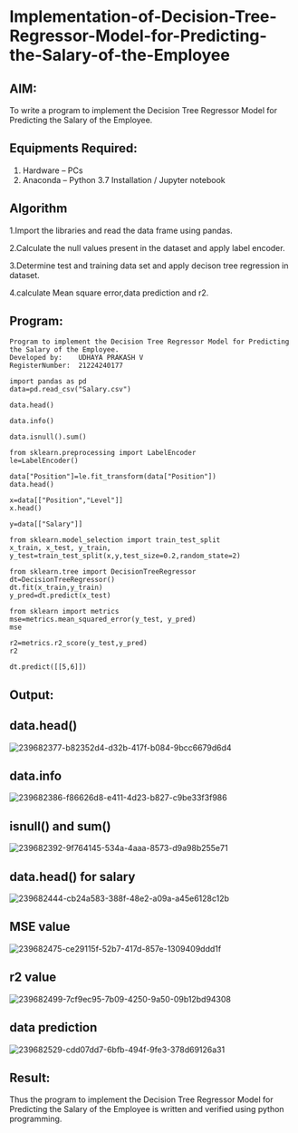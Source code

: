 # Implementation-of-Decision-Tree-Regressor-Model-for-Predicting-the-Salary-of-the-Employee
## AIM:
To write a program to implement the Decision Tree Regressor Model for Predicting the Salary of the Employee.

## Equipments Required:
1. Hardware – PCs
2. Anaconda – Python 3.7 Installation / Jupyter notebook

## Algorithm
1.Import the libraries and read the data frame using pandas.

2.Calculate the null values present in the dataset and apply label encoder.

3.Determine test and training data set and apply decison tree regression in dataset.

4.calculate Mean square error,data prediction and r2.

## Program:
```
Program to implement the Decision Tree Regressor Model for Predicting the Salary of the Employee.
Developed by:    UDHAYA PRAKASH V
RegisterNumber:  21224240177
```
```
import pandas as pd
data=pd.read_csv("Salary.csv")

data.head()

data.info()

data.isnull().sum()

from sklearn.preprocessing import LabelEncoder
le=LabelEncoder()

data["Position"]=le.fit_transform(data["Position"])
data.head()

x=data[["Position","Level"]]
x.head()

y=data[["Salary"]]

from sklearn.model_selection import train_test_split
x_train, x_test, y_train, y_test=train_test_split(x,y,test_size=0.2,random_state=2)

from sklearn.tree import DecisionTreeRegressor
dt=DecisionTreeRegressor()
dt.fit(x_train,y_train)
y_pred=dt.predict(x_test)

from sklearn import metrics
mse=metrics.mean_squared_error(y_test, y_pred)
mse

r2=metrics.r2_score(y_test,y_pred)
r2

dt.predict([[5,6]])
```
## Output:

## data.head()

![239682377-b82352d4-d32b-417f-b084-9bcc6679d6d4](https://github.com/Adhithya4116/Implementation-of-Decision-Tree-Regressor-Model-for-Predicting-the-Salary-of-the-Employee/assets/118707079/20dfc614-0f34-49f6-8092-dd8f1d04c6cf)

## data.info

![239682386-f86626d8-e411-4d23-b827-c9be33f3f986](https://github.com/Adhithya4116/Implementation-of-Decision-Tree-Regressor-Model-for-Predicting-the-Salary-of-the-Employee/assets/118707079/bcc867d7-0574-47de-b2e7-1bf3bb6c1b2b)

## isnull() and sum()

![239682392-9f764145-534a-4aaa-8573-d9a98b255e71](https://github.com/Adhithya4116/Implementation-of-Decision-Tree-Regressor-Model-for-Predicting-the-Salary-of-the-Employee/assets/118707079/75784c78-49cc-40c3-8587-858f4949af22)

## data.head() for salary

![239682444-cb24a583-388f-48e2-a09a-a45e6128c12b](https://github.com/Adhithya4116/Implementation-of-Decision-Tree-Regressor-Model-for-Predicting-the-Salary-of-the-Employee/assets/118707079/583cff06-07e2-4209-ac1b-6e92d5397182)

## MSE value

![239682475-ce29115f-52b7-417d-857e-1309409ddd1f](https://github.com/Adhithya4116/Implementation-of-Decision-Tree-Regressor-Model-for-Predicting-the-Salary-of-the-Employee/assets/118707079/f7dcfaa3-c100-4928-8df2-050685090eb2)

## r2 value

![239682499-7cf9ec95-7b09-4250-9a50-09b12bd94308](https://github.com/Adhithya4116/Implementation-of-Decision-Tree-Regressor-Model-for-Predicting-the-Salary-of-the-Employee/assets/118707079/98ee00a5-28ab-4543-9d86-8462f95e2b39)

## data prediction

![239682529-cdd07dd7-6bfb-494f-9fe3-378d69126a31](https://github.com/Adhithya4116/Implementation-of-Decision-Tree-Regressor-Model-for-Predicting-the-Salary-of-the-Employee/assets/118707079/59be66e9-0774-435a-ad18-743f817fd961)


## Result:
Thus the program to implement the Decision Tree Regressor Model for Predicting the Salary of the Employee is written and verified using python programming.
